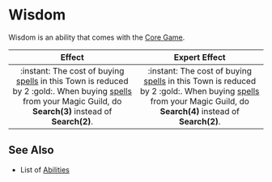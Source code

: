 # Wisdom

Wisdom is an ability that comes with the [Core Game](../content.md).

| Effect | Expert Effect |
| :---: | :---: |
| :instant: The cost of buying [spells](spells.md) in this Town is reduced by 2 :gold:. When buying [spells](spells.md) from your Magic Guild, do **Search(3)** instead of **Search(2)**. | :instant: The cost of buying [spells](spells.md) in this Town is reduced by 2 :gold:. When buying [spells](spells.md) from your Magic Guild, do **Search(4)** instead of **Search(2)**. |


## See Also

- List of [Abilities](../abilities.md)